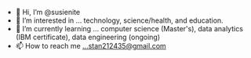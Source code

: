 - 👋 Hi, I’m @susienite
- 👀 I’m interested in ... technology, science/health, and education. 
- 🌱 I’m currently learning ... computer science (Master's), data analytics (IBM certificate), data engineering (ongoing)
- 📫 How to reach me ...stan212435@gmail.com

<!---
susienite/susienite is a ✨ special ✨ repository because its `README.md` (this file) appears on your GitHub profile.
You can click the Preview link to take a look at your changes.
--->

